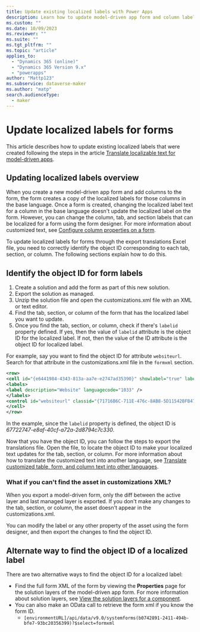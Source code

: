 ```yaml
---
title: Update existing localized labels with Power Apps
description: Learn how to update model-driven app form and column labels that are translated using Power Apps.
ms.custom: ""
ms.date: 10/09/2023
ms.reviewer: ""
ms.suite: ""
ms.tgt_pltfrm: ""
ms.topic: "article"
applies_to: 
  - "Dynamics 365 (online)"
  - "Dynamics 365 Version 9.x"
  - "powerapps"
author: "Mattp123"
ms.subservice: dataverse-maker
ms.author: "matp"
search.audienceType: 
  - maker
---
```

# Update localized labels for forms

This article describes how to update existing localized labels that were created following the steps in the article [Translate localizable text for model-driven apps](../model-driven-apps/translate-localizable-text.md).

## Updating localized labels overview

When you create a new model-driven app form and add columns to the form, the form creates a copy of the localized labels for those columns in the base language. Once a form is created, changing the localized label text for a column in the base language doesn't update the localized label on the form. However, you can change the column, tab, and section labels that can be localized for a form using the form designer. For more information about customized text, see [Configure column properties on a form](../model-driven-apps/add-move-or-delete-fields-on-form.md#configure-column-properties-on-a-form).

To update localized labels for forms through the export translations Excel file, you need to correctly identify the object ID corresponding to each tab, section, or column. The following sections explain how to do this.

## Identify the object ID for form labels

1. Create a solution and add the form as part of this new solution.
1. Export the solution as managed.
1. Unzip the solution file and open the customizations.xml file with an XML or text editor.
1. Find the tab, section, or column of the form that has the localized label you want to update.  
1. Once you find the tab, section, or column, check if there's `labelid` property defined. If yes, then the value of `labelid` attribute is the object ID for the localized label. If not, then the value of the ID attribute is the object ID for localized label.

For example, say you want to find the object ID for attribute `websiteurl`. Search for that attribute in the customizations.xml file in the `formxml` section.

```xml
<row> 
<cell id="{e6441984-4343-813a-aa7e-e2747ad35390}" showlabel="true" labelid="{67722747-e8af-40cf-a72a-2d8794c7c330}"> 
<labels> 
<label description="Website" languagecode="1033" /> 
</labels> 
<control id="websiteurl" classid="{71716B6C-711E-476c-8AB8-5D11542BFB47}" datafieldname="websiteurl" disabled="false" /> 
</cell> 
</row>
```

In the example, since the `labelid` property is defined, the object ID is *67722747-e8af-40cf-a72a-2d8794c7c330*.

Now that you have the object ID, you can follow the steps to export the translations file. Open the file, to locate the object ID to make your localized text updates for the tab, section, or column. For more information about how to translate the customized text into another language, see [Translate customized table, form, and column text into other languages](export-customized-entity-field-text-translation.md).

### What if you can't find the asset in customizations XML?

When you export a model-driven form, only the diff between the active layer and last managed layer is exported. If you don't make any changes to the tab, section, or column, the asset doesn't appear in the customizations.xml.

You can modify the label or any other property of the asset using the form designer, and then export the changes to find the object ID.

## Alternate way to find the object ID of a localized label

There are two alternative ways to find the object ID for a localized label:

- Find the full form XML of the form by viewing the **Properties** page for the solution layers of the model-driven app form. For more information about solution layers, see [View the solution layers for a component](solution-layers.md#view-the-solution-layers-for-a-component).
- You can also make an OData call to retrieve the form xml if you know the form ID.
  - `[environmentURL]/api/data/v9.0/systemforms(b0742891-2411-494b-bfe7-93bc20356399)?$select=formxml`
